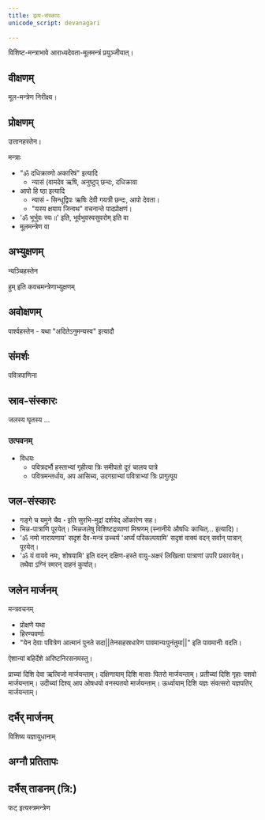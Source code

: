 ```yaml
---    
title: द्रव्य-संस्कारः
unicode_script: devanagari  
  
---
```



विशिष्ट-मन्त्राभावे आराध्यदेवता-मूलमन्त्रं प्रयुञ्जीयात्।

## वीक्षणम्

मूल-मन्त्रेण निरीक्ष्य।

## प्रोक्षणम्

उत्तानहस्तेन।

मन्त्राः

- "ॐ दधिक्राव्णो अकारिषं" इत्यादि
  - न्यासं (वामदेव ऋषि, अनुष्टुप् छन्दः, दधिक्रावा
- आपो हि ष्ठा इत्यादि
  - न्यासं - सिन्धूद्विपः ऋषिः देवी गयत्री छन्दः, आपो देवता।
  - "यस्य क्षयाय जिन्वथ" वचनान्ते पादप्रोक्षणं।
- 'ॐ भूर्भुवः स्वः॥' इति, भूर्वभुवस्वसुवरोम् इति वा
- मूलमन्त्रेण वा

## अभ्युक्षणम्

न्यञ्चिहस्तेन

हुम् इति कवचमन्त्रेणाभ्युक्षणम्

## अवोक्षणम्

पार्श्वहस्तेन - यथा "अदितेऽनुमन्यस्व" इत्यादौ

## संमर्शः

पवित्रपाणिना

## स्राव-संस्कारः

जलस्य घृतस्य …

### उत्पवनम्

- विधयः
  - पवित्रदर्भौ हस्ताभ्यां गृहीत्वा त्रिः समीपतो दूरं चालय पात्रे
  - पवित्रमन्तर्धाय, अप आसिच्य, उदगग्राभ्यां पवित्राभ्यां त्रिः प्रागुत्पूय

## जल-संस्कारः

- गङ्गे च यमुने चैव ॰ इति सुरभि-मुद्रां दर्शयेद् ओंकारेण सह।
- भिन्न-पात्राणि पूरयेत्। भिन्नजलेषु विशिष्टद्रव्याणां मिश्रणम् (स्नानीये औषधिः काचित्… इत्यादि)।
- 'ॐ नमो नारायणाय' सदृशं दैव-मन्त्रं उच्चर्य 'अर्घ्यं परिकल्पयामि' सदृशं वाक्यं वदन् सर्वान् पात्रान् पूरयेत्।
- 'ॐ यं वायवे नमः, शोषयामि' इति वदन् दक्षिण-हस्ते वायु-अक्षरं लिखित्वा पात्राणां उपरि प्रसारयेत्। तथैवा ऽग्निं स्मरन् दाहनं कुर्यात्।

## जलेन मार्जनम्

मन्त्रवचनम्

- प्रोक्षणे यथा
- हिरण्यवर्णाः
- "येन देवाः पवित्रेण आत्मानं पुनते सदा||तेनसहस्रधारेण पावमान्यःपुनंतुमा||" इति पावमानीः वदति।

ऐशान्यां बहिर्देशे अरिष्टनिरसनमस्तु।

प्राच्यां दिशि देवा ऋत्विजो मार्जयन्ताम्। दक्षिणायाम् दिशि मासाः पितरो मार्जयन्ताम्। प्रतीच्यां दिशि गृहाः पशवो मार्जयन्ताम्। उदीच्यां दिश्य् आप ओषधयो वनस्पतयो मार्जयन्ताम्। ऊर्ध्वायाम् दिशि यज्ञः संवत्सरो यज्ञपतिर् मार्जयन्ताम्।

## दर्भैर् मार्जनम्

विशिष्य यज्ञायुधानाम्

## अग्नौ प्रतितापः

## दर्भैस् ताडनम् (त्रि:)

फट् इत्यस्त्रमन्त्रेण
